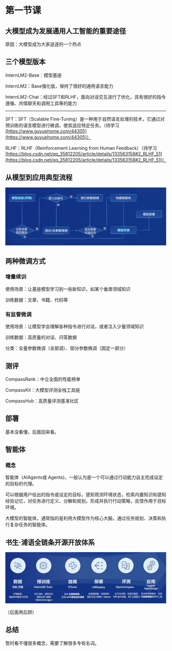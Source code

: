# 第一节课

## 大模型成为发展通用人工智能的重要途径

原因：大模型成为大家追逐的一个热点

## 三个模型版本

InternLM2-Base：模型基座

InternLM2：Base强化版，保持了很好的通用语言能力

InternLM2-Chat：经过SFT和RLHF，面向对话交互进行了优化，具有很好的指令遵循、共情聊天和调用工具等的能力

---

SFT：SFT（Scalable Fine-Tuning）是一种用于自然语言处理的技术，它通过对预训练的语言模型进行微调，使其适应特定任务。（待学习 [https://www.guyuehome.com/44305](https://www.guyuehome.com/44305)）

RLHF：RLHF（Reinforcement Learning from Human Feedback）（待学习 [https://blog.csdn.net/qq_35812205/article/details/133563158#2_RLHF_51](https://blog.csdn.net/qq_35812205/article/details/133563158#2_RLHF_51)）

## 从模型到应用典型流程

![1711891966945](image/1_第一节课/1711891966945.png)

## 两种微调方式

### 增量续训

使用场景：让基座模型学习到一些新知识，如某个垂类领域知识

训练数据：文章、书籍、代码等

### 有监督微调

使用场景：让模型学会理解各种指令进行对话，或者注入少量领域知识

训练数据：高质量的对话、问答数据

分类：全量参数微调（全部调）、部分参数微调（固定一部分）

## 测评

CompassRank：中立全面的性能榜单

CompassKit：大模型评测全栈工具链

CompassHub：高质量评测基准社区

## 部署

基本没看懂，后面回来看。

## 智能体

### 概念

智能体（AIAgents或 Agents)，一般认为是一个可以通过行动能力自主完成设定的目标的代理。

可以根据用户给出的指令或设定的目标，感知观测环境状态，检索内置知识和感知经验记忆，对任务进行定义、分解和规划，形成并执行行动策略，反馈作用于目标环境。

大模型的智能体，通常指的是利用大模型作为核心大脑，通过任务规划、决策和执行复杂任务的智能体。

## 书生·浦语全链条开源开放体系

![1711893309639](image/1_第一节课/1711893309639.png)

（后面再后顾）

## 总结

暂时看不懂很多概念，需要了解很多专有名词。
